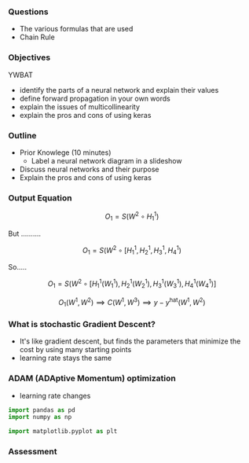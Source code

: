 
### Questions
- The various formulas that are used
- Chain Rule

### Objectives
YWBAT
- identify the parts of a neural network and explain their values
- define forward propagation in your own words
- explain the issues of multicollinearity
- explain the pros and cons of using keras

### Outline
- Prior Knowlege (10 minutes)
    - Label a neural network diagram in a slideshow
- Discuss neural networks and their purpose
- Explain the pros and cons of using keras

### Output Equation

$$ O_1 = S(W^2 \circ H^1_1)$$

But ..........

$$ O_1 = S(W^2 \circ [H^1_1, H^1_2, H^1_3, H^1_4)$$

So.....

$$ O_1 = S(W^2 \circ [H^1_1(W^1_1), H^1_2(W^1_2), H^1_3(W^1_3), H^1_4(W^1_4)]$$

$$ O_1(W^1, W^2) \implies  C(W^1, W^3) \implies y - y^{\text{hat}}(W^1, W^2)$$
 


### What is stochastic Gradient Descent?
- It's like gradient descent, but finds the parameters that minimize the cost by using many starting points
- learning rate stays the same


### ADAM (ADAptive Momentum) optimization
- learning rate changes


```python
import pandas as pd
import numpy as np

import matplotlib.pyplot as plt
```

### Assessment
